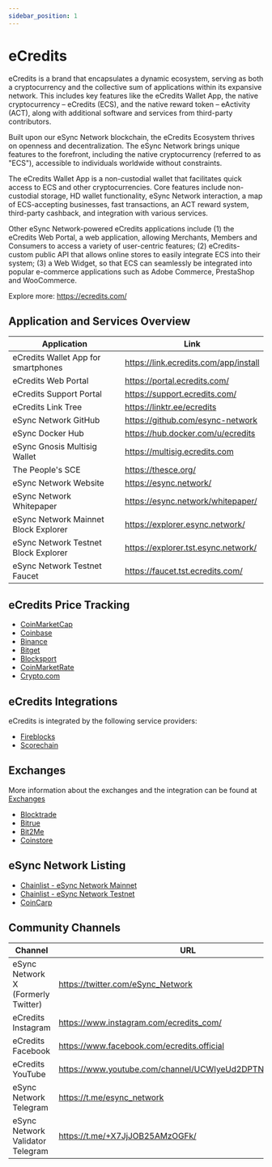 ```yaml
---
sidebar_position: 1
---
```


# eCredits

eCredits is a brand that encapsulates a dynamic ecosystem, serving as both a cryptocurrency and the collective sum of applications within its expansive network. This includes key features like the eCredits Wallet App, the native cryptocurrency – eCredits (ECS), and the native reward token – eActivity (ACT), along with additional software and services from third-party contributors.

Built upon our eSync Network blockchain, the eCredits Ecosystem thrives on openness and decentralization. The eSync Network brings unique features to the forefront, including the native cryptocurrency (referred to as "ECS"), accessible to individuals worldwide without constraints.

The eCredits Wallet App is a non-custodial wallet that facilitates quick access to ECS and other cryptocurrencies. Core features include non-custodial storage, HD wallet functionality, eSync Network interaction, a map of ECS-accepting businesses, fast transactions, an ACT reward system, third-party cashback, and integration with various services.

Other eSync Network-powered eCredits applications include (1) the eCredits Web Portal, a web application, allowing Merchants, Members and Consumers to access a variety of user-centric features; (2) eCredits-custom public API that allows online stores to easily integrate ECS into their system; (3) a Web Widget, so that ECS can seamlessly be integrated into popular e-commerce applications such as Adobe Commerce, PrestaShop and WooCommerce.

Explore more: https://ecredits.com/

## Application and Services Overview

<table>
<thead>
<tr><th>Application</th><th>Link</th></tr>
</thead>
<tbody>
<tr><td>eCredits Wallet App for smartphones</td><td><a href="https://link.ecredits.com/app/install">https://link.ecredits.com/app/install</a></td></tr>
<tr><td>eCredits Web Portal</td><td><a href="https://portal.ecredits.com/">https://portal.ecredits.com/</a></td></tr>
<tr><td>eCredits Support Portal</td><td><a href="https://support.ecredits.com/">https://support.ecredits.com/</a></td></tr>
<tr><td>eCredits Link Tree</td><td><a href="https://linktr.ee/ecredits">https://linktr.ee/ecredits</a></td></tr>
<tr><td>eSync Network GitHub</td><td><a href="https://github.com/esync-network">https://github.com/esync-network</a></td></tr>
<tr><td>eSync Docker Hub</td><td><a href="https://hub.docker.com/u/ecredits">https://hub.docker.com/u/ecredits</a></td></tr>
<tr><td>eSync Gnosis Multisig Wallet</td><td><a href="https://multisig.ecredits.com">https://multisig.ecredits.com</a></td></tr>
<tr><td>The People's SCE</td><td><a href="https://thesce.org/">https://thesce.org/</a></td></tr>
<tr><td>eSync Network Website</td><td><a href="https://esync.network/">https://esync.network/</a></td></tr>
<tr><td>eSync Network Whitepaper</td><td><a href="https://esync.network/whitepaper/">https://esync.network/whitepaper/</a></td></tr>
<tr><td>eSync Network Mainnet Block Explorer</td><td><a href="https://explorer.esync.network/">https://explorer.esync.network/</a></td></tr>
<tr><td>eSync Network Testnet Block Explorer</td><td><a href="https://explorer.tst.esync.network/">https://explorer.tst.esync.network/</a></td></tr>
<tr><td>eSync Network Testnet Faucet</td><td><a href="https://faucet.tst.ecredits.com/">https://faucet.tst.ecredits.com/</a></td></tr>
</tbody>
</table>

## eCredits Price Tracking

- [CoinMarketCap](https://coinmarketcap.com/currencies/ecredits/)
- [Coinbase](https://www.coinbase.com/price/ecredits)
- [Binance](https://www.binance.com/en/price/ecredits)
- [Bitget](https://www.bitget.com/de/price/ecredits)
- [Blocksport](https://blockspot.io/coin/ecredits/)
- [CoinMarketRate](https://coinmarketrate.com/currency/ecredits/)
- [Crypto.com](https://crypto.com/price/ecredits)

## eCredits Integrations

eCredits is integrated by the following service providers:

- [Fireblocks](https://www.fireblocks.com/)
- [Scorechain](https://www.scorechain.com/)

## Exchanges

More information about the exchanges and the integration can be found at [Exchanges](/docs/ecosystem/real-world-use-cases/ecredits/exchanges.md)

- [Blocktrade](https://blocktrade.com)
- [Bitrue](https://bitrue.com/)
- [Bit2Me](https://bit2me.com/)
- [Coinstore](https://www.coinstore.com/)

## eSync Network Listing

- [Chainlist - eSync Network Mainnet](https://chainlist.org/chain/63000)
- [Chainlist - eSync Network Testnet](https://chainlist.org/chain/63002)
- [CoinCarp](https://www.coincarp.com/chainlist/ecredits-mainnet/)

## Community Channels

<table>
<thead>
<tr><th>Channel</th><th>URL</th></tr>
</thead>
<tbody>
<tr><td>eSync Network X (Formerly Twitter)</td><td><a href="https://twitter.com/eSync_Network">https://twitter.com/eSync_Network</a></td></tr>
<tr><td>eCredits Instagram</td><td><a href="https://www.instagram.com/ecredits_com/">https://www.instagram.com/ecredits_com/</a></td></tr>
<tr><td>eCredits Facebook</td><td><a href="https://www.facebook.com/ecredits.official">https://www.facebook.com/ecredits.official</a></td></tr>
<tr><td>eCredits YouTube</td><td><a href="https://www.youtube.com/channel/UCWIyeUd2DPTNnpcScrrEYMg">https://www.youtube.com/channel/UCWIyeUd2DPTNnpcScrrEYMg</a></td></tr>
<tr><td>eSync Network Telegram</td><td><a href="https://t.me/esync_network">https://t.me/esync_network</a></td></tr>
<tr><td>eSync Network Validator Telegram</td><td><a href="https://t.me/+X7JjJOB25AMzOGFk">https://t.me/+X7JjJOB25AMzOGFk/</a></td></tr>

</tbody>
</table>
